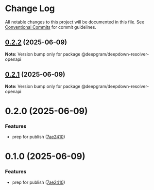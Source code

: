 # Change Log

All notable changes to this project will be documented in this file.
See [Conventional Commits](https://conventionalcommits.org) for commit guidelines.

## [0.2.2](https://github.com/deepgram/deepdown/compare/@deepgram/deepdown-resolver-openapi@0.2.1...@deepgram/deepdown-resolver-openapi@0.2.2) (2025-06-09)

**Note:** Version bump only for package @deepgram/deepdown-resolver-openapi

## [0.2.1](https://github.com/deepgram/deepdown/compare/@deepgram/deepdown-resolver-openapi@0.2.0...@deepgram/deepdown-resolver-openapi@0.2.1) (2025-06-09)

**Note:** Version bump only for package @deepgram/deepdown-resolver-openapi

# 0.2.0 (2025-06-09)

### Features

- prep for publish ([7ae2410](https://github.com/deepgram/deepdown/commit/7ae24103a596b25ea784f9d4f7b1bc30e6b369c2))

# 0.1.0 (2025-06-09)

### Features

- prep for publish ([7ae2410](https://github.com/deepgram/deepdown/commit/7ae24103a596b25ea784f9d4f7b1bc30e6b369c2))
